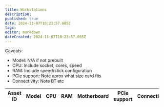 ```yaml
---
title: Workstations
description: 
published: true
date: 2024-11-07T10:23:57.605Z
tags: 
editor: markdown
dateCreated: 2024-11-07T10:23:57.605Z
---
```


Caveats:

* Model: N/A if not prebuilt
* CPU: Include socket, cores, speed
* RAM: Include speed/stick configuration
* PCIe support: Note aprox what size card fits
* Connectivity: Note BT etc

| Asset ID | Model | CPU | RAM | Motherboard | PCIe support | Connectivity |
| -------- | ----- | --- | --- | ----------- | ------------ | ------------ |